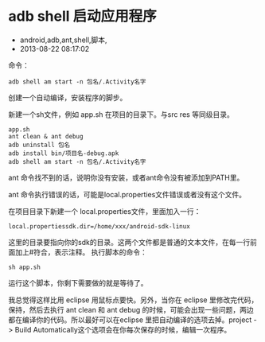 # adb shell 启动应用程序
- android,adb,ant,shell,脚本,
- 2013-08-22 08:17:02


命令：

    adb shell am start -n 包名/.Activity名字

创建一个自动编译，安装程序的脚步。

新建一个sh文件，例如 app.sh 在项目的目录下。与src res 等同级目录。

    app.sh
    ant clean & ant debug
    adb uninstall 包名
    adb install bin/项目名-debug.apk
    adb shell am start -n 包名/.Activity名字

ant 命令找不到的话，说明你没有安装，或者ant命令没有被添加到PATH里。

ant 命令执行错误的话，可能是local.properties文件错误或者没有这个文件。

在项目目录下新建一个 local.properties文件，里面加入一行：

    local.propertiessdk.dir=/home/xxx/android-sdk-linux

这里的目录要指向你的sdk的目录。这两个文件都是普通的文本文件，在每一行前面加上#符合，表示注释。
执行脚本的命令：

    sh app.sh

运行这个脚本，你剩下需要做的就是等待了。

我总觉得这样比用 eclipse 用鼠标点要快。另外，当你在 eclipse 里修改完代码，保持，然后去执行 ant clean 和 ant debug 的时候，可能会出现一些问题，两边都在编译你的代码。所以最好可以在eclipse 里把自动编译的选项去掉。project -> Build Automatically这个选项会在你每次保存的时候，编辑一次程序。
